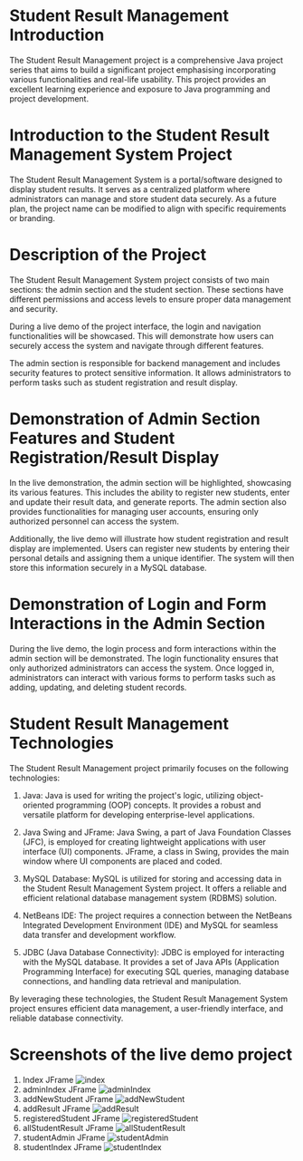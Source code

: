 
#  Student Result Management Introduction

The Student Result Management project is a comprehensive Java project series that aims to build a significant project emphasising incorporating various functionalities and real-life usability. This project provides an excellent learning experience and exposure to Java programming and project development. 

#  Introduction to the Student Result Management System Project

The Student Result Management System is a portal/software designed to display student results. It serves as a centralized platform where administrators can manage and store student data securely. As a future plan, the project name can be modified to align with specific requirements or branding.

#  Description of the Project

The Student Result Management System project consists of two main sections: the admin section and the student section. These sections have different permissions and access levels to ensure proper data management and security.

During a live demo of the project interface, the login and navigation functionalities will be showcased. This will demonstrate how users can securely access the system and navigate through different features.

The admin section is responsible for backend management and includes security features to protect sensitive information. It allows administrators to perform tasks such as student registration and result display. 

#  Demonstration of Admin Section Features and Student Registration/Result Display

In the live demonstration, the admin section will be highlighted, showcasing its various features. This includes the ability to register new students, enter and update their result data, and generate reports. The admin section also provides functionalities for managing user accounts, ensuring only authorized personnel can access the system.

Additionally, the live demo will illustrate how student registration and result display are implemented. Users can register new students by entering their personal details and assigning them a unique identifier. The system will then store this information securely in a MySQL database.

#  Demonstration of Login and Form Interactions in the Admin Section

During the live demo, the login process and form interactions within the admin section will be demonstrated. The login functionality ensures that only authorized administrators can access the system. Once logged in, administrators can interact with various forms to perform tasks such as adding, updating, and deleting student records.

#  Student Result Management Technologies

The Student Result Management project primarily focuses on the following technologies:

1. Java: Java is used for writing the project's logic, utilizing object-oriented programming (OOP) concepts. It provides a robust and versatile platform for developing enterprise-level applications.

2. Java Swing and JFrame: Java Swing, a part of Java Foundation Classes (JFC), is employed for creating lightweight applications with user interface (UI) components. JFrame, a class in Swing, provides the main window where UI components are placed and coded.

3. MySQL Database: MySQL is utilized for storing and accessing data in the Student Result Management System project. It offers a reliable and efficient relational database management system (RDBMS) solution.

4. NetBeans IDE: The project requires a connection between the NetBeans Integrated Development Environment (IDE) and MySQL for seamless data transfer and development workflow.

5. JDBC (Java Database Connectivity): JDBC is employed for interacting with the MySQL database. It provides a set of Java APIs (Application Programming Interface) for executing SQL queries, managing database connections, and handling data retrieval and manipulation.

By leveraging these technologies, the Student Result Management System project ensures efficient data management, a user-friendly interface, and reliable database connectivity.

# Screenshots of the live demo project

1. Index JFrame
  ![index](https://github.com/AnkurMandal/Student_Result_Management/assets/71373133/39798a5a-ac78-4c1f-9ba4-3c3ababcf41f)
2. adminIndex JFrame
   ![adminIndex](https://github.com/AnkurMandal/Student_Result_Management/assets/71373133/21357d86-ecd3-40d1-bbee-170af956b152)
3. addNewStudent JFrame
   ![addNewStudent](https://github.com/AnkurMandal/Student_Result_Management/assets/71373133/37f322eb-1b2b-4098-9b9c-722171c660aa)
4. addResult JFrame
   ![addResult](https://github.com/AnkurMandal/Student_Result_Management/assets/71373133/d7703325-20aa-4c32-82e4-436afb4a6e0d)
5. registeredStudent JFrame
   ![registeredStudent](https://github.com/AnkurMandal/Student_Result_Management/assets/71373133/c5321022-ae6f-43e0-acac-8e3c28e5c5d0)
6. allStudentResult JFrame
   ![allStudentResult](https://github.com/AnkurMandal/Student_Result_Management/assets/71373133/af73b9ac-35f5-4e14-95aa-d0a5813e716a)
7. studentAdmin JFrame
   ![studentAdmin](https://github.com/AnkurMandal/Student_Result_Management/assets/71373133/c16569da-1bd4-490c-95c2-2d06a3cdb4a7)
8. studentIndex JFrame
   ![studentIndex](https://github.com/AnkurMandal/Student_Result_Management/assets/71373133/5bcac61a-29b1-44b4-9286-55cd06a15d67)






